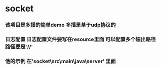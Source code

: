# socket

### 该项目是多播的简单demo 多播是基于udp协议的
### 日志配置  日志配置文件要写在resource里面  可以配置多个输出路径  路径要是'//'
### 他的示例 在'socket\src\main\java\server' 里面
